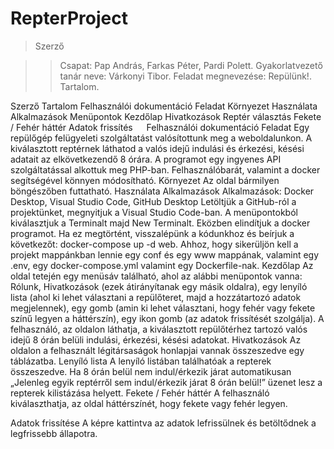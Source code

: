 # RepterProject

>Szerző



>>Csapat: Pap András, Farkas Péter, Pardi Polett.
>>Gyakorlatvezető tanár neve: Várkonyi Tibor.
>>Feladat megnevezése: Repülünk!.
>>Tartalom.


Szerző
Tartalom
Felhasználói dokumentáció
Feladat
Környezet
Használata
Alkalmazások
Menüpontok
Kezdőlap
Hivatkozások
Reptér választás
Fekete / Fehér háttér
Adatok frissítés
 
Felhasználói dokumentáció
Feladat
Egy repülőgép felügyeleti szolgáltatást valósítottunk meg a weboldalunkon. A kiválasztott reptérnek láthatod a valós idejű indulási és érkezési, késési adatait az elkövetkezendő 8 órára. A programot egy ingyenes API szolgáltatással alkottuk meg PHP-ban. Felhasználóbarát, valamint a docker segítségével könnyen módosítható. 
Környezet
Az oldal bármilyen böngészőben futtatható. 
Használata
Alkalmazások
	Alkalmazások: Docker Desktop, Visual Studio Code, GitHub Desktop
Letöltjük a GitHub-ról a projektünket, megnyitjuk a Visual Studio Code-ban. A menüpontokból kiválasztjuk a Terminalt majd New Terminalt.  Eközben elindítjuk a docker programot. Ha ez megtörtént, visszalépünk a kódunkhoz és beírjuk a következőt: docker-compose up -d web. Ahhoz, hogy sikerüljön kell a projekt mappánkban lennie egy conf és egy www mappának, valamint egy .env, egy docker-compose.yml valamint egy Dockerfile-nak.
Kezdőlap
Az oldal tetején egy menüsáv található, ahol az alábbi menüpontok vanna: Rólunk, Hivatkozások (ezek átirányítanak egy másik oldalra), egy lenyíló lista (ahol ki lehet választani a repülőteret, majd a hozzátartozó adatok megjelennek), egy gomb (amin ki lehet választani, hogy fehér vagy fekete színű legyen a háttérszín), egy ikon gomb (az adatok frissítését szolgálja).
A felhasználó, az oldalon láthatja, a kiválasztott repülőtérhez tartozó valós idejű 8 órán belüli indulási, érkezési, késési adatokat.
Hivatkozások
Az oldalon a felhasznált légitársaságok honlapjai vannak összeszedve egy táblázatba.
Lenyíló lista
A lenyíló listában találhatóak a repterek összeszedve. Ha 8 órán belül nem indul/érkezik járat automatikusan „Jelenleg egyik reptérről sem indul/érkezik járat 8 órán belül!” üzenet lesz a repterek kilistázása helyett.
Fekete / Fehér háttér
A felhasználó kiválaszthatja, az oldal háttérszínét, hogy fekete vagy fehér legyen. 

Adatok frissítése
A képre kattintva az adatok lefrissülnek és betöltődnek a legfrissebb állapotra.

